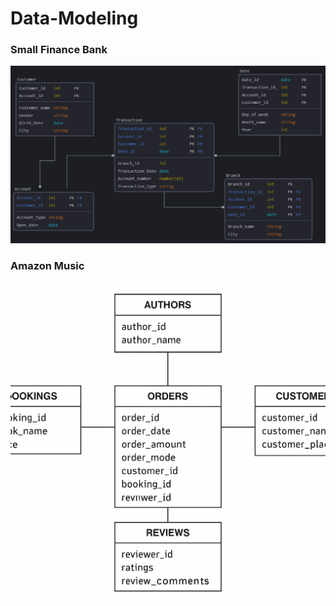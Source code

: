 # Data-Modeling

### Small Finance Bank
![image](banking/image.png)

### Amazon Music
![image](https://github.com/shreyasmc1234/Data-Modeling/blob/main/amazonmusic/image.png)
